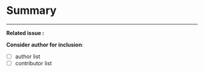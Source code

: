 <!--  
A good PR should describe what benefit this brings to the repository.
Ideally, there is an existing issue which the PR address.
If you consider this a substantial pull request, which according to the
contributing guidelines should give you the right to be added to the list
of contributors or authors, please mark the PR as 
"consider author for inclusion in Contributors" or
"consider author for inclusion in Authors" for the maintainers.
-->

# Summary 

<!-- Describe in plain English what this PR does -->

----
<!-- Add the related issue here, e.g. #6 -->
**Related issue :**

**Consider author for inclusion**:
- [ ] author list
- [ ] contributor list
